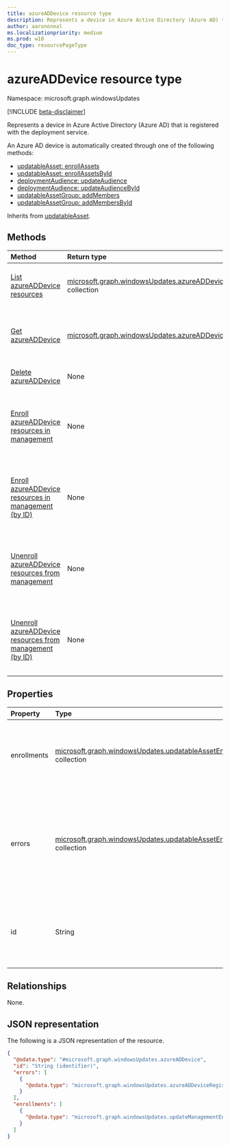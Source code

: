 ```yaml
---
title: azureADDevice resource type
description: Represents a device in Azure Active Directory (Azure AD) that is registered with the deployment service.
author: aarononeal
ms.localizationpriority: medium
ms.prod: w10
doc_type: resourcePageType
---
```


# azureADDevice resource type

Namespace: microsoft.graph.windowsUpdates

[!INCLUDE [beta-disclaimer](../../includes/beta-disclaimer.md)]

Represents a device in Azure Active Directory (Azure AD) that is registered with the deployment service.

An Azure AD device is automatically created through one of the following methods:
* [updatableAsset: enrollAssets](../api/windowsupdates-updatableasset-enrollassets.md)
* [updatableAsset: enrollAssetsById](../api/windowsupdates-updatableasset-enrollassetsbyid.md)
* [deploymentAudience: updateAudience](../api/windowsupdates-deploymentaudience-updateaudience.md)
* [deploymentAudience: updateAudienceById](../api/windowsupdates-deploymentaudience-updateaudiencebyid.md)
* [updatableAssetGroup: addMembers](../api/windowsupdates-updatableassetgroup-addmembers.md)
* [updatableAssetGroup: addMembersById](../api/windowsupdates-updatableassetgroup-addmembersbyid.md)

Inherits from [updatableAsset](../resources/windowsupdates-updatableasset.md).

## Methods

| Method                                                                                                                 | Return type                                                                                             | Description                                                                                                                        |
| :--------------------------------------------------------------------------------------------------------------------- | :------------------------------------------------------------------------------------------------------ | :--------------------------------------------------------------------------------------------------------------------------------- |
| [List azureADDevice resources](../api/windowsupdates-updates-list-updatableassets-azureaddevice.md)                    | [microsoft.graph.windowsUpdates.azureADDevice](../resources/windowsupdates-azureaddevice.md) collection | Get a list of the [azureADDevice](../resources/windowsupdates-azureaddevice.md) objects and their properties.                      |
| [Get azureADDevice](../api/windowsupdates-azureaddevice-get.md)                                                        | [microsoft.graph.windowsUpdates.azureADDevice](../resources/windowsupdates-azureaddevice.md)            | Read the properties and relationships of an [azureADDevice](../resources/windowsupdates-azureaddevice.md) object.                  |
| [Delete azureADDevice](../api/windowsupdates-azureaddevice-delete.md)                                                  | None                                                                                                    | Delete an [azureADDevice](../resources/windowsupdates-azureaddevice.md) object.                                                    |
| [Enroll azureADDevice resources in management](../api/windowsupdates-updatableasset-enrollassets.md)                   | None                                                                                                    | Enroll [azureADDevice](../resources/windowsupdates-azureaddevice.md) resources in update management by the deployment service.     |
| [Enroll azureADDevice resources in management (by ID)](../api/windowsupdates-updatableasset-enrollassetsbyid.md)       | None                                                                                                    | Enroll [azureADDevice](../resources/windowsupdates-azureaddevice.md) resources in update management by the deployment service.     |
| [Unenroll azureADDevice resources from management](../api/windowsupdates-updatableasset-unenrollassets.md)             | None                                                                                                    | Unenroll [azureADDevice](../resources/windowsupdates-azureaddevice.md) resources from update management by the deployment service. |
| [Unenroll azureADDevice resources from management (by ID)](../api/windowsupdates-updatableasset-unenrollassetsbyid.md) | None                                                                                                    | Unenroll [azureADDevice](../resources/windowsupdates-azureaddevice.md) resources from update management by the deployment service. |

## Properties

| Property    | Type                                                                                                                          | Description                                                                                                                                                     |
| :---------- | :---------------------------------------------------------------------------------------------------------------------------- | :-------------------------------------------------------------------------------------------------------------------------------------------------------------- |
| enrollments | [microsoft.graph.windowsUpdates.updatableAssetEnrollment](../resources/windowsupdates-updatableassetenrollment.md) collection | Specifies areas of the service in which the device is enrolled. Read-only. Returned by default.                                                                 |
| errors      | [microsoft.graph.windowsUpdates.updatableAssetError](../resources/windowsupdates-updatableasseterror.md) collection           | Specifies any errors that prevent the device from being enrolled in update management or receving deployed content. Read-only. Returned by default.             |
| id          | String                                                                                                                        | An identifier for the device. Key. Not nullable. Read-only. Returned by default. Inherited from [updatableAsset](../resources/windowsupdates-updatableasset.md) |

## Relationships

None.

## JSON representation

The following is a JSON representation of the resource.

<!-- {
  "blockType": "resource",
  "keyProperty": "id",
  "@odata.type": "microsoft.graph.windowsUpdates.azureADDevice",
  "baseType": "microsoft.graph.windowsUpdates.updatableAsset",
  "openType": false
}
-->

```json
{
  "@odata.type": "#microsoft.graph.windowsUpdates.azureADDevice",
  "id": "String (identifier)",
  "errors": [
    {
      "@odata.type": "microsoft.graph.windowsUpdates.azureADDeviceRegistrationError"
    }
  ],
  "enrollments": [
    {
      "@odata.type": "microsoft.graph.windowsUpdates.updateManagementEnrollment"
    }
  ]
}
```
